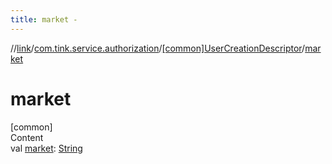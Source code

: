 ```yaml
---
title: market -
---
```

//[link](../../index.md)/[com.tink.service.authorization](../index.md)/[[common]UserCreationDescriptor](index.md)/[market](market.md)



# market  
[common]  
Content  
val [market](market.md): [String](https://kotlinlang.org/api/latest/jvm/stdlib/kotlin/-string/index.html)  




